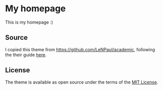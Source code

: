 # My homepage

This is my homepage :)

## Source

I copied this theme from https://github.com/LeNPaul/academic, following the their guide [here](https://paulle.ca/jekyll-tutorials/deploy-jekyll-site-github-pages).

## License

The theme is available as open source under the terms of the [MIT License](https://opensource.org/licenses/MIT).
